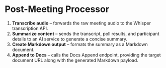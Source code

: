 # Post-Meeting Processor

1. **Transcribe audio** – forwards the raw meeting audio to the Whisper transcription API.  
2. **Summarize content** – sends the transcript, poll results, and participant details to an AI service to generate a concise summary.  
3. **Create Markdown output** – formats the summary as a Markdown document.  
4. **Append to Docs** – calls the Docs Append endpoint, providing the target document URL along with the generated Markdown payload.  
